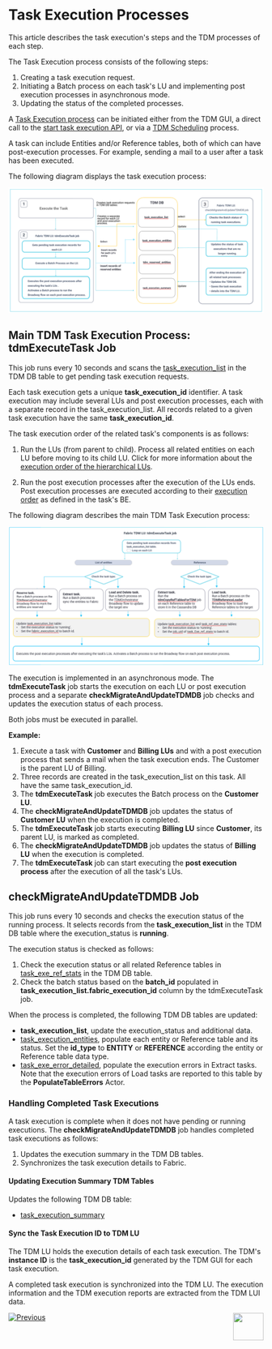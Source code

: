 # Task Execution Processes

This article describes the task execution's steps and the TDM processes of each step.

The Task Execution process consists of the following steps:

1. Creating a task execution request.
2. Initiating a Batch process on each task's LU and implementing post execution processes in asynchronous mode.
3. Updating the status of the completed processes.

A [Task Execution process](/articles/TDM/tdm_gui/26_task_execution.md) can be initiated either from the TDM GUI, a direct call to the [start task execution API](/articles/TDM/tdm_gui/TDM_Task_Execution_Flows_APIs/04_execute_task_API.md), or via a [TDM Scheduling](/articles/TDM/tdm_gui/22_task_execution_timing_tab.md) process.  

A task can include Entities and/or Reference tables, both of which can have post-execution processes. For example, sending a mail to a user after a task has been executed. 

The following diagram displays the task execution process:

![task execution process](images/tdm_task_execution_processes.png)



## Main TDM Task Execution Process: tdmExecuteTask Job

This job runs every 10 seconds and scans the [task_execution_list](02_tdm_database.md#task_execution_list) in the TDM DB table to get pending task execution requests.

Each task execution gets a unique **task_execution_id** identifier. A task execution may include several LUs and post execution processes, each with a separate record in the task_execution_list. All records related to a given task execution have the same **task_execution_id**. 

The task execution order of the related task's components is as follows:

1. Run the LUs (from parent to child). Process all related entities on each LU before moving to its child LU. Click for more information about the [execution order of the hierarchical LUs](/articles/TDM/tdm_overview/03_business_entity_overview.md#task-execution-of-hierarchical-business-entities).

2. Run the post execution processes after the execution of the LUs ends. Post execution processes are executed according to their [execution order](/articles/TDM/tdm_gui/04_tdm_gui_business_entity_window.md#post-execution-processes-tab) as defined in the task's BE. 

The following diagram describes the main TDM Task Execution process:

![task execution job](images/tdmExcuteTask_job_flow.png)

The execution is implemented in an asynchronous  mode. The **tdmExecuteTask** job starts the execution on each LU or post execution process and a separate **checkMigrateAndUpdateTDMDB** job checks and updates the execution status of each process.

Both jobs must be executed in parallel. 

**Example:**

1. Execute a task with **Customer** and **Billing LUs** and with a post execution process that sends a mail when the task execution ends. The Customer is the parent LU of Billing. 
2. Three records are created in the task_execution_list on this task. All have the same task_execution_id.
3. The **tdmExecuteTask** job executes the Batch process on the **Customer LU**. 
4. The **checkMigrateAndUpdateTDMDB** job updates the status of **Customer LU** when the execution is completed.
5. The **tdmExecuteTask** job starts executing **Billing LU** since **Customer**, its parent LU, is marked as completed.
6. The **checkMigrateAndUpdateTDMDB** job updates the status of **Billing LU** when the execution is completed.
7. The **tdmExecuteTask** job can start executing the **post execution process** after the execution of all the task's LUs.



## checkMigrateAndUpdateTDMDB Job

This job runs every 10 seconds and checks the execution status of the running process. It selects records from the **task_execution_list** in the TDM DB table where the execution_status is **running**.

The execution status is checked  as follows:

1. Check the execution status or all related Reference tables in [task_exe_ref_stats](02_tdm_database.md#task_ref_exe_stats) in the TDM DB table.
2. Check the batch status based on the **batch_id** populated in **task_execution_list.fabric_execution_id** column by the tdmExecuteTask job. 

When the process is completed, the following TDM DB tables are updated:

- **task_execution_list**, update the execution_status and additional data.
- [task_execution_entities](02_tdm_database.md#task_execution_entities), populate each entity or Reference table and its status. Set the **id_type** to **ENTITY** or **REFERENCE** according the entity or Reference table data type.
- [task_exe_error_detailed](02_tdm_database.md#task_exe_error_detailed), populate the execution errors in Extract tasks. Note that the execution errors of Load tasks are reported to this table by the **PopulateTableErrors** Actor.

### Handling Completed Task Executions

A task execution is complete when it does not have pending or running executions. The **checkMigrateAndUpdateTDMDB** job handles completed task executions as follows:

1. Updates the execution summary in the TDM DB tables.
2. Synchronizes the task execution details to Fabric. 

#### Updating Execution Summary TDM Tables

Updates the following TDM DB table:

- [task_execution_summary](02_tdm_database.md#task_execution_summary)

#### Sync the Task Execution ID to TDM LU

The TDM LU holds the execution details of each task execution. The TDM's **instance ID** is the **task_execution_id** generated by the TDM GUI for each task execution.

A completed task execution is synchronized into the TDM LU. The execution information and the TDM execution reports are extracted from the TDM LUI data.



[![Previous](/articles/images/Previous.png)](02_tdm_database.md)[<img align="right" width="60" height="54" src="/articles/images/Next.png">](03a_task_execution_building_entity_list_on_tasks_LUs.md)





